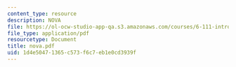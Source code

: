```yaml
---
content_type: resource
description: NOVA
file: https://ol-ocw-studio-app-qa.s3.amazonaws.com/courses/6-111-introductory-digital-systems-laboratory-fall-2002/1d4e50471365c573f6c7eb1e0cd3939f_nova.pdf
file_type: application/pdf
resourcetype: Document
title: nova.pdf
uid: 1d4e5047-1365-c573-f6c7-eb1e0cd3939f
---
```

